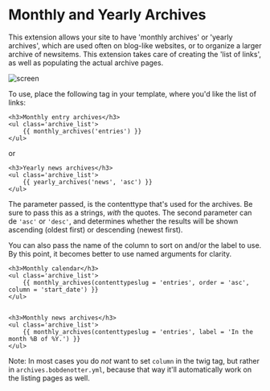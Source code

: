 Monthly and Yearly Archives
===========================

This extension allows your site to have 'monthly archives' or 'yearly
archives', which are used often on blog-like websites, or to organize a larger
archive of newsitems. This extension takes care of creating the 'list of links', as well as populating the actual archive pages.

![screen](https://cloud.githubusercontent.com/assets/1833361/8061500/65de807a-0ecb-11e5-9851-afb4b6772419.png)

To use, place the following tag in your template, where you'd like the list of links:

```
<h3>Monthly entry archives</h3>
<ul class='archive_list'>
    {{ monthly_archives('entries') }}
</ul>
```

or

```
<h3>Yearly news archives</h3>
<ul class='archive_list'>
    {{ yearly_archives('news', 'asc') }}
</ul>
```

The parameter passed, is the contenttype that's used for the archives. Be sure to pass this as a strings, _with_ the quotes. The second parameter can de `'asc'` or `'desc'`, and determines whether the results will be shown ascending (oldest first) or descending (newest first).

You can also pass the name of the column to sort on and/or the label to use. By this point, it becomes better to use named arguments for clarity.

```
<h3>Monthly calendar</h3>
<ul class='archive_list'>
    {{ monthly_archives(contenttypeslug = 'entries', order = 'asc', column = 'start_date') }}
</ul>


<h3>Monthly news archives</h3>
<ul class='archive_list'>
    {{ monthly_archives(contenttypeslug = 'entries', label = 'In the month %B of %Y.') }}
</ul>

```

Note: In most cases you do _not_ want to set `column` in the twig tag, but rather in `archives.bobdenotter.yml`, because that way it'll automatically work on the listing pages as well. 


